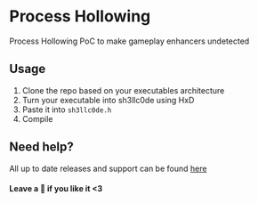 # Process Hollowing
Process Hollowing PoC to make gameplay enhancers undetected
## Usage
1. Clone the repo based on your executables architecture
2. Turn your executable into sh3llc0de using HxD
3. Paste it into `sh3llc0de.h`
4. Compile
## Need help?
All up to date releases and support can be found [here](https://hellokittyfan48.github.io/)

#### Leave a 🌟 if you like it <3
